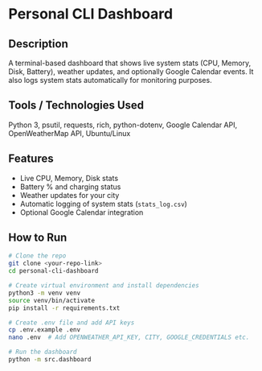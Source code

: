 # Personal CLI Dashboard

## Description
A terminal-based dashboard that shows live system stats (CPU, Memory, Disk, Battery), weather updates, and optionally Google Calendar events. It also logs system stats automatically for monitoring purposes.

## Tools / Technologies Used
Python 3, psutil, requests, rich, python-dotenv, Google Calendar API, OpenWeatherMap API, Ubuntu/Linux

## Features
- Live CPU, Memory, Disk stats
- Battery % and charging status
- Weather updates for your city
- Automatic logging of system stats (`stats_log.csv`)
- Optional Google Calendar integration

## How to Run
```bash
# Clone the repo
git clone <your-repo-link>
cd personal-cli-dashboard

# Create virtual environment and install dependencies
python3 -m venv venv
source venv/bin/activate
pip install -r requirements.txt

# Create .env file and add API keys
cp .env.example .env
nano .env  # Add OPENWEATHER_API_KEY, CITY, GOOGLE_CREDENTIALS etc.

# Run the dashboard
python -m src.dashboard


